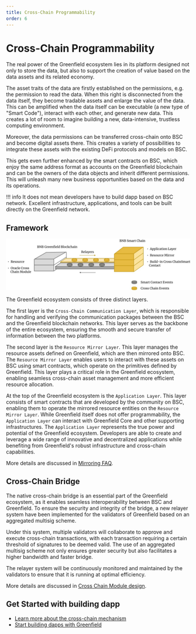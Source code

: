 ```yaml
---
title: Cross-Chain Programmability
order: 6
---
```


# Cross-Chain Programmability

The real power of the Greenfield ecosystem lies in its platform designed not only to store the data, but also to
support the creation of value based on the data assets and its related economy.

The asset traits of the data are firstly established on the permissions, e.g. the permission to read the data. When 
this right is disconnected from the data itself, they become tradable assets and enlarge the value of the data. This 
can be amplified when the data itself can be executable (a new type of "Smart Code"), interact with each other, and 
generate new data. This creates a lot of room to imagine building a new, data-intensive, trustless computing environment.

Moreover, the data permissions can be transferred cross-chain onto BSC and become digital assets there. This creates a 
variety of possibilities to integrate these assets with the existing DeFi protocols and models on BSC.

This gets even further enhanced by the smart contracts on BSC, which enjoy the same address format as accounts on the 
Greenfield blockchain and can be the owners of the data objects and inherit different permissions. This will unleash 
many new business opportunities based on the data and its operations.

!!! info 
    It does not mean developers have to build dapp based on BSC network. Excellent infrastructure, applications, 
    and tools can be built directly on the Greenfield network.


## Framework

![](../../static/asset/03-Cross-chain-Architecture.jpg)

The Greenfield ecosystem consists of three distinct layers. 

The first layer is the `Cross-Chain Communication Layer`, which is responsible for handling and verifying 
the communication packages between the BSC and the Greenfield blockchain networks. This layer serves as the backbone of 
the entire ecosystem, ensuring the smooth and secure transfer of information between the two platforms.

The second layer is the `Resource Mirror Layer`. 
This layer manages the resource assets defined on Greenfield, which are then mirrored onto BSC. 
The `Resource Mirror Layer` enables users to interact with these assets on BSC using smart contracts, 
which operate on the primitives defined by Greenfield. This layer plays a critical role in the 
Greenfield ecosystem, enabling seamless cross-chain asset management and more efficient resource allocation.

At the top of the Greenfield ecosystem is the `Application Layer`. This layer consists of smart contracts 
that are developed by the community on BSC, enabling them to operate the mirrored resource entities on
the `Resource Mirror Layer`. While Greenfield itself does not offer programmability, the `Application Layer`
can interact with Greenfield Core and other supporting infrastructures. The `Application Layer` represents the true power and 
potential of the Greenfield ecosystem. Developers are able to create and leverage a 
wide range of innovative and decentralized applications while benefiting from Greenfield's robust 
infrastructure and cross-chain capabilities.

More details are discussed in [Mirroring FAQ](../../for-developers/tutorials/cross-chain-integration/mirroring-faqs.md).

## Cross-Chain Bridge
The native cross-chain bridge is an essential part of the Greenfield ecosystem, 
as it enables seamless interoperability between BSC and Greenfield. 
To ensure the security and integrity of the bridge, a new relayer system have been implemented for the validators of Greenfield
based on an aggregated multisig scheme.

Under this system, multiple validators will collaborate to approve and execute cross-chain transactions, 
with each transaction requiring a certain threshold of signatures to be deemed valid. 
The use of an aggregated multisig scheme not only ensures greater security but also 
facilitates a higher bandwidth and faster bridge.

The relayer system will be continuously monitored and maintained by the validators to 
ensure that it is running at optimal efficiency.

More details are discussed in [Cross Chain Module design](https://github.com/bnb-chain/greenfield/blob/doc-refactor/docs/modules/cross-chain.md).

## Get Started with building dapp

- [Learn more about the cross-chain mechanism](https://github.com/bnb-chain/greenfield/blob/doc-refactor/docs/modules/cross-chain.md)
- [Start building dapps with Greenfield](../../for-developers/tutorials/overview.md)
